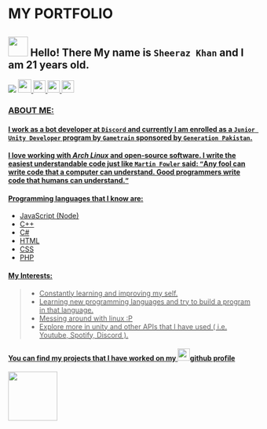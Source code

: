 # MY PORTFOLIO

## <img src="https://raw.githubusercontent.com/MartinHeinz/MartinHeinz/master/wave.gif" width="40" height="40" /> Hello! There My name is `Sheeraz Khan` and I am __21__ years old. 

![](https://camo.githubusercontent.com/72d61c65a0fdf8444f4f889345e7718682bd858cef9dfba9d56b5e0e9e2ce975/68747470733a2f2f6b6f6d617265762e636f6d2f67687076632f3f757365726e616d653d5a65726f446973636f726426636f6c6f723d726564) <a href= "mailto: sghoto7@gmial.com"> <img src="https://symbols.getvecta.com/stencil_81/65_gmail-icon.308da69099.svg" width="27" height="27" /> <a href= "https://discord.com/users/584534092901646346"> <img src="https://github.com/ZeroDiscord/ZeroDiscord/raw/main/assets/icons/other/discord-solid.svg" width="25" height="25" />  <a href= "https://www.linkedin.com/in/lemesherry"> <img src="https://pngimg.com/uploads/linkedIn/linkedIn_PNG1.png" width="25" height="25" />  <a href= "https://www.instagram.com/leme_sherry"> <img src="https://www.edigitalagency.com.au/wp-content/uploads/instagram-logo-svg-vector-for-print.svg" width="25" height="25" />
 
### ABOUT ME:

#### I work as a bot developer at **`Discord`** and currently I am enrolled as a **`Junior Unity Developer`** program by **`Gametrain`** sponsored by **`Generation Pakistan`**.

#### I love working with *__Arch Linux__* and open-source software. I write the easiest understandable code just like `Martin Fowler` said: `“`Any fool can write code that a computer can understand. Good programmers write code that humans can understand.`”`

#### Programming languages that I know are:

  * JavaScript (Node)
  * C++
  * C#
  * HTML
  * CSS
  * PHP
 
#### My Interests:

 > * Constantly learning and improving my self.
 > * Learning new programming languages and try to build a program in that language.
 > * Messing around with linux :P
 > * Explore more in unity and other APIs that I have used ( i.e. Youtube, Spotify, Discord ).


#### You can find my projects that I have worked on my <a href= "https://www.github.com/lemesherry"> <img src="https://raw.githubusercontent.com/ZeroDiscord/ZeroDiscord/main/assets/icons/other/github-solid.svg" width="25" height="25" />[github profile](https://www.github.com/lemesherry)

<a href= "https://www.pinterest.com/leme_sherry"> <img src="https://user-images.githubusercontent.com/84338798/140288421-cf0dedf2-eaf0-47b7-8145-38cf5d51e5f0.png" width="100" height="100" />
